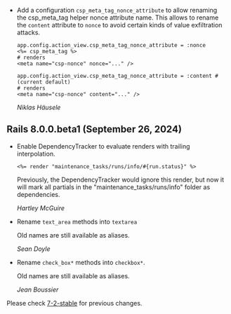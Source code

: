 *   Add a configuration `csp_meta_tag_nonce_attribute` to allow renaming the csp_meta_tag helper nonce attribute name.
    This allows to rename the `content` attribute to `nonce` to avoid certain kinds of value exfiltration attacks.

    ```
    app.config.action_view.csp_meta_tag_nonce_attribute = :nonce
    <%= csp_meta_tag %>
    # renders
    <meta name="csp-nonce" nonce="..." />

    app.config.action_view.csp_meta_tag_nonce_attribute = :content # (current default)
    # renders
    <meta name="csp-nonce" content="..." />
    ```

    *Niklas Häusele*

## Rails 8.0.0.beta1 (September 26, 2024) ##

*   Enable DependencyTracker to evaluate renders with trailing interpolation.

    ```erb
    <%= render "maintenance_tasks/runs/info/#{run.status}" %>
    ```

    Previously, the DependencyTracker would ignore this render, but now it will
    mark all partials in the "maintenance_tasks/runs/info" folder as
    dependencies.

    *Hartley McGuire*

*   Rename `text_area` methods into `textarea`

    Old names are still available as aliases.

    *Sean Doyle*

*   Rename `check_box*` methods into `checkbox*`.

    Old names are still available as aliases.

    *Jean Boussier*

Please check [7-2-stable](https://github.com/rails/rails/blob/7-2-stable/actionview/CHANGELOG.md) for previous changes.
